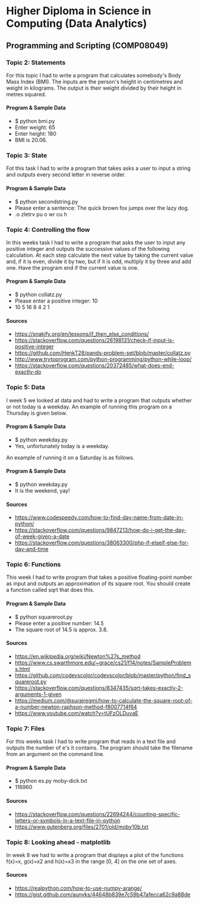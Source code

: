 # Higher Diploma in Science in Computing (Data Analytics)
## Programming and Scripting (COMP08049)

### Topic 2: Statements
For this topic I had to write a program that calculates somebody's Body Mass Index (BMI). The inputs are the person's height in centimetres and weight in kilograms. The output is their weight divided by their height in metres squared.

#### Program & Sample Data
* $ python bmi.py 
* Enter weight: 65 
* Enter height: 180 
* BMI is 20.06. 

### Topic 3: State
Fot this task I had to write a program that takes asks a user to input a string and outputs every second letter in reverse order.

#### Program & Sample Data
* $ python secondstring.py
* Please enter a sentence: The quick brown fox jumps over the lazy dog.
* .o zletrv pu o wr cu h

### Topic 4: Controlling the flow
In this weeks task I had to write a program that asks the user to input any positive integer and outputs the successive values of the following calculation. At each step calculate the next value by taking the current value and, if it is even, divide it by two, but if it is odd, multiply it by three and add one. Have the program end if the current value is one.

#### Program & Sample Data
* $ python collatz.py
* Please enter a positive integer: 10
* 10 5 16 8 4 2 1

#### Sources
* https://snakify.org/en/lessons/if_then_else_conditions/
* https://stackoverflow.com/questions/26198131/check-if-input-is-positive-integer
* https://github.com/HenkT28/pands-problem-set/blob/master/collatz.py
* http://www.trytoprogram.com/python-programming/python-while-loop/
* https://stackoverflow.com/questions/20372485/what-does-end-exactly-do

### Topic 5: Data
I week 5 we looked at data and had to write a program that outputs whether or not today is a weekday. An example of running this program on a Thursday is given below. 

#### Program & Sample Data
* $ python weekday.py
* Yes, unfortunately today is a weekday.

An example of running it on a Saturday is as follows.

#### Program & Sample Data
* $ python weekday.py
* It is the weekend, yay!

#### Sources
* https://www.codespeedy.com/how-to-find-day-name-from-date-in-python/
* https://stackoverflow.com/questions/9847213/how-do-i-get-the-day-of-week-given-a-date
* https://stackoverflow.com/questions/38063300/php-if-elseif-else-for-day-and-time

### Topic 6: Functions
This week I had to write program that takes a positive floating-point number as input and outputs an approximation of its square root. You should create a function called sqrt that does this. 

#### Program & Sample Data
* $ python squareroot.py
* Please enter a positive number: 14.5
* The square root of 14.5 is approx. 3.8.

#### Sources
* https://en.wikipedia.org/wiki/Newton%27s_method
* https://www.cs.swarthmore.edu/~grace/cs21/f14/notes/SampleProblems.html
* https://github.com/codevscolor/codevscolor/blob/master/python/find_squareroot.py
* https://stackoverflow.com/questions/8347435/sqrt-takes-exactly-2-arguments-1-given
* https://medium.com/@surajregmi/how-to-calculate-the-square-root-of-a-number-newton-raphson-method-f8007714f64
* https://www.youtube.com/watch?v=tUFzOLDuvaE

### Topic 7: Files
For this weeks task I had to write program that reads in a text file and outputs the number of e's it contains. The program should take the filename from an argument on the command line. 

#### Program & Sample Data
* $ python es.py moby-dick.txt
* 116960

#### Sources
* https://stackoverflow.com/questions/22694244/counting-specific-letters-or-symbols-in-a-text-file-in-python
* https://www.gutenberg.org/files/2701/old/moby10b.txt

### Topic 8: Looking ahead - matplotlib
In week 8 we had to write a program that displays a plot of the functions f(x)=x, g(x)=x2 and h(x)=x3 in the range [0, 4] on the one set of axes. 

#### Sources
* https://realpython.com/how-to-use-numpy-arange/
* https://gist.github.com/aunyks/44648b839e7c59b47afecca62c9a88de

